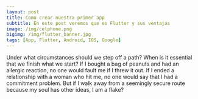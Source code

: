 ```yaml
---
layout: post
title: Como crear nuestra primer app
subtitle: En este post veremos que es Flutter y sus ventajas
image: /img/celphone.png
bigimg: /img/flutter_banner.jpg
tags: [App, Flutter, Android, IOS, Google]
---
```


Under what circumstances should we step off a path? When is it essential that we finish what we start? If I bought a bag of peanuts and had an allergic reaction, no one would fault me if I threw it out. If I ended a relationship with a woman who hit me, no one would say that I had a commitment problem. But if I walk away from a seemingly secure route because my soul has other ideas, I am a flake?
